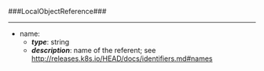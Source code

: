 ###LocalObjectReference###

---
* name: 
  * **_type_**: string
  * **_description_**: name of the referent; see http://releases.k8s.io/HEAD/docs/identifiers.md#names
